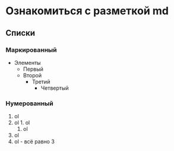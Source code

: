 # Ознакомиться с разметкой md 
## Списки
### Маркированный
+ Элементы  
  +  Первый
  + Второй
    + Третий
      + Четвертый
### Нумерованный   
1. ol
  1. ol
    1. ol
      1. ol 
2. ol
2. ol - всё равно 3
